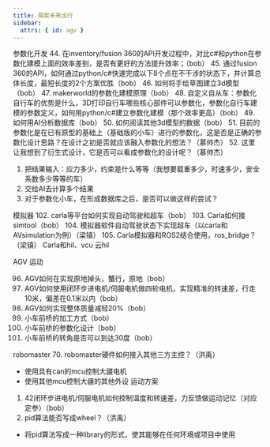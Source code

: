```yaml
---
title: 探索未来出行
sidebar:
  attrs: { id: agv }
---
```


参数化开发
44. 在inventory/fusion 360的API开发过程中，对比c#和python在参数化建模上面的效率差别，是否有更好的方法提升效率；（bob）
45. 通过fusion 360的API，如何通过python/c#快速完成以下8个点在不干涉的状态下，并计算总体长度，最短长度的2个方案优胜（bob）
46. 如何将手绘草图建立3d模型（bob）
47. makerworld的参数化建模原理（bob）
48. 自定义自从车：参数化自行车的优势是什么，3D打印自行车哪些核心部件可以参数化，参数化自行车建模的参数定义，如何用python/c#建立参数化建模（那个效率更高）（bob）
49. 如何用AI分析数据库（bob）
50. 如何阅读其他3d模型的数据（bob）
51. 目前的参数化是在已有原型的基础上（基础版的小车）进行的参数化，这是否是正确的参数化设计思路？在设计之初是否就应该融入参数化的想法？（慕帅杰）
52. 这里让我想到了衍生式设计，它是否可以看成参数化的设计呢？（慕帅杰）
  1. 把结果输入：应力多少，约束是什么等等（我想要载重多少，时速多少，安全系数多少等等的车）
  2. 交给AI去计算多个结果
  3. 对于参数化小车，在形成数据库之后，是否可以做这样的尝试？



模拟器
102. carla等平台如何实现自动驾驶和超车（bob）
103. Carla如何接simtool（bob）
104. 模拟器软件自动驾驶状态下实现超车（以carla和AVsimulation为例）（梁镇）
105. Carla模拟器和ROS2结合使用，ros_bridge？（梁镇）
Carla和hil、vcu
云hil  


AGV 运动

96. AGV如何在实现原地掉头，蟹行，原地（bob）
97. AGV如何使用闭环步进电机/伺服电机做四轮电机，实现精准的转速差，行走10米，偏差在0.1米以内（bob）
98. AGV如何实现整体质量减轻20%（bob）
99. 小车前桥的加工方式（bob）
100. 小车前桥的参数化设计（bob）
101. 小车前桥的转角是否可以到达30度（bob）

robomaster
70. robomaster硬件如何接入其他三方主控？（洪禹）
  - 使用具有can的mcu控制大疆电机
  - 使用其他mcu控制大疆的其他外设
运动方案
1.  42闭环步进电机/伺服电机如何控制温度和转速差，力反馈做运动记忆（对应定参）（bob）
2.  pid算法能否写成wheel？（洪禹）
  - 将pid算法写成一种library的形式，使其能够在任何环境或项目中使用